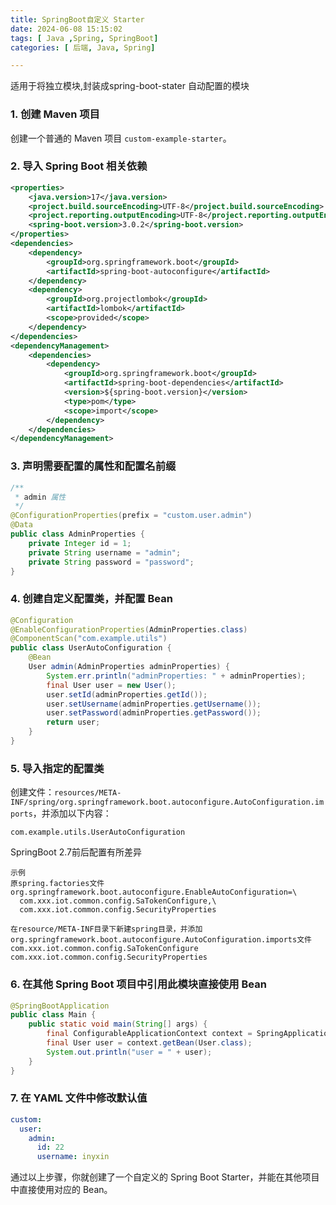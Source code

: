 ```yaml
---
title: SpringBoot自定义 Starter
date: 2024-06-08 15:15:02
tags: [ Java ,Spring, SpringBoot]
categories: [ 后端, Java, Spring]

---
```




适用于将独立模块,封装成spring-boot-stater 自动配置的模块



### 1. 创建 Maven 项目

创建一个普通的 Maven 项目 `custom-example-starter`。

### 2. 导入 Spring Boot 相关依赖

```xml
<properties>
    <java.version>17</java.version>
    <project.build.sourceEncoding>UTF-8</project.build.sourceEncoding>
    <project.reporting.outputEncoding>UTF-8</project.reporting.outputEncoding>
    <spring-boot.version>3.0.2</spring-boot.version>
</properties>
<dependencies>
    <dependency>
        <groupId>org.springframework.boot</groupId>
        <artifactId>spring-boot-autoconfigure</artifactId>
    </dependency>
    <dependency>
        <groupId>org.projectlombok</groupId>
        <artifactId>lombok</artifactId>
        <scope>provided</scope>
    </dependency>
</dependencies>
<dependencyManagement>
    <dependencies>
        <dependency>
            <groupId>org.springframework.boot</groupId>
            <artifactId>spring-boot-dependencies</artifactId>
            <version>${spring-boot.version}</version>
            <type>pom</type>
            <scope>import</scope>
        </dependency>
    </dependencies>
</dependencyManagement>
```

### 3. 声明需要配置的属性和配置名前缀

```java
/**
 * admin 属性
 */
@ConfigurationProperties(prefix = "custom.user.admin")
@Data
public class AdminProperties {
    private Integer id = 1;
    private String username = "admin";
    private String password = "password";
}
```

### 4. 创建自定义配置类，并配置 Bean

```java
@Configuration
@EnableConfigurationProperties(AdminProperties.class)
@ComponentScan("com.example.utils")
public class UserAutoConfiguration {
    @Bean
    User admin(AdminProperties adminProperties) {
        System.err.println("adminProperties: " + adminProperties);
        final User user = new User();
        user.setId(adminProperties.getId());
        user.setUsername(adminProperties.getUsername());
        user.setPassword(adminProperties.getPassword());
        return user;
    }
}
```

### 5. 导入指定的配置类

创建文件：`resources/META-INF/spring/org.springframework.boot.autoconfigure.AutoConfiguration.imports`，并添加以下内容：

```
com.example.utils.UserAutoConfiguration
```

SpringBoot 2.7前后配置有所差异

```
示例 
原spring.factories文件
org.springframework.boot.autoconfigure.EnableAutoConfiguration=\
  com.xxx.iot.common.config.SaTokenConfigure,\
  com.xxx.iot.common.config.SecurityProperties

在resource/META-INF目录下新建spring目录，并添加org.springframework.boot.autoconfigure.AutoConfiguration.imports文件
com.xxx.iot.common.config.SaTokenConfigure
com.xxx.iot.common.config.SecurityProperties
```



### 6. 在其他 Spring Boot 项目中引用此模块直接使用 Bean

```java
@SpringBootApplication
public class Main {
    public static void main(String[] args) {
        final ConfigurableApplicationContext context = SpringApplication.run(Main.class, args);
        final User user = context.getBean(User.class);
        System.out.println("user = " + user);
    }
}
```

### 7. 在 YAML 文件中修改默认值

```yaml
custom:
  user:
    admin:
      id: 22
      username: inyxin
```

通过以上步骤，你就创建了一个自定义的 Spring Boot Starter，并能在其他项目中直接使用对应的 Bean。

